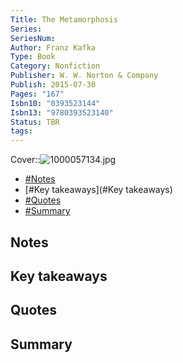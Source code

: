 ```yaml
---
Title: The Metamorphosis
Series: 
SeriesNum: 
Author: Franz Kafka
Type: Book
Category: Nonfiction
Publisher: W. W. Norton & Company
Publish: 2015-07-30
Pages: "167"
Isbn10: "0393523144"
Isbn13: "9780393523140"
Status: TBR
tags: 
---
```


Cover::![1000057134.jpg](1000057134.jpg)


- [#Notes](#Notes)
- [#Key takeaways](#Key takeaways)
- [#Quotes](#Quotes)
- [#Summary](#Summary)

## Notes

## Key takeaways

## Quotes

## Summary






